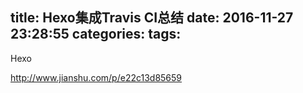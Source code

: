 title: Hexo集成Travis CI总结
date: 2016-11-27 23:28:55
categories:
tags:
---

Hexo

http://www.jianshu.com/p/e22c13d85659